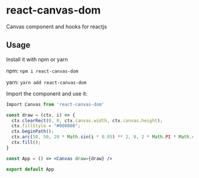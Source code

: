 # react-canvas-dom
Canvas component and hooks for reactjs

## Usage
Install it with npm or yarn

npm: `npm i react-canvas-dom`

yarn: `yarn add react-canvas-dom`

Import the component and use it:
```jsx
Import Canvas from 'react-canvas-dom'

const draw = (ctx, i) => {
  ctx.clearRect(0, 0, ctx.canvas.width, ctx.canvas.height);
  ctx.fillStyle = "#000000";
  ctx.beginPath();
  ctx.arc(50, 50, 20 * Math.sin(i * 0.05) ** 2, 0, 2 * Math.PI * Math.sin(i * 0.05) ** 2);
  ctx.fill();
}

const App = () => <Canvas draw={draw} />

export default App
```
